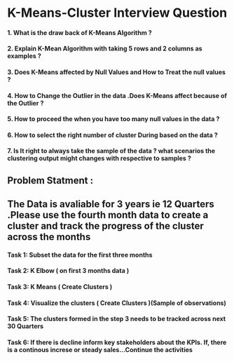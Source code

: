 #  K-Means-Cluster Interview Question 

#### 1. What is the draw back of K-Means Algorithm ?
#### 2. Explain K-Mean Algorithm with taking 5 rows and 2 columns as examples ?
#### 3. Does K-Means affected by Null Values and How to Treat the null values ?
#### 4. How to Change the Outlier in the data .Does K-Means affect because of the Outlier ?
#### 5. How to proceed the when you have too many null values in the data ?
#### 6. How to select the right number of cluster During based on the data ?
#### 7. Is It right to always take the sample of the data ? what scenarios the clustering output might changes with respective to samples ?


## Problem Statment :
  ## The Data is avaliable for 3 years ie 12 Quarters .Please use the fourth month data to create a cluster and track the progress of the cluster across the months 
#### Task 1: Subset the data for the first three months
#### Task 2: K Elbow ( on first 3 months data )
#### Task 3: K Means ( Create Clusters )
#### Task 4: Visualize the clusters ( Create Clusters )(Sample of observations)
#### Task 5: The clusters formed in the step 3 needs to be tracked across next 30 Quarters
#### Task 6: If there is decline inform key stakeholders about the KPIs. If, there is a continous increse or steady sales...Continue the activities
